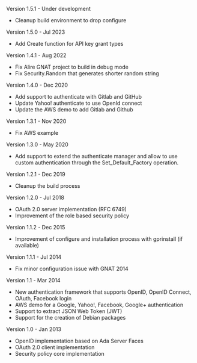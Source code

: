 Version 1.5.1  - Under development
  - Cleanup build environment to drop configure

Version 1.5.0   - Jul 2023
  - Add Create function for API key grant types

Version 1.4.1   - Aug 2022
  - Fix Alire GNAT project to build in debug mode
  - Fix Security.Random that generates shorter random string

Version 1.4.0   - Dec 2020
  - Add support to authenticate with Gitlab and GitHub
  - Update Yahoo! authenticate to use OpenId connect
  - Update the AWS demo to add Gitlab and Github

Version 1.3.1   - Nov 2020
  - Fix AWS example

Version 1.3.0   - May 2020
  - Add support to extend the authenticate manager and allow to
    use custom authentication through the Set_Default_Factory operation.

Version 1.2.1   - Dec 2019
  - Cleanup the build process

Version 1.2.0   - Jul 2018
  - OAuth 2.0 server implementation (RFC 6749)
  - Improvement of the role based security policy

Version 1.1.2   - Dec 2015
  - Improvement of configure and installation process with gprinstall (if available)

Version 1.1.1   - Jul 2014
  - Fix minor configuration issue with GNAT 2014

Version 1.1     - Mar 2014
  - New authentication framework that supports OpenID, OpenID Connect, OAuth, Facebook login
  - AWS demo for a Google, Yahoo!, Facebook, Google+ authentication
  - Support to extract JSON Web Token (JWT)
  - Support for the creation of Debian packages

Version 1.0     - Jan 2013
  - OpenID implementation based on Ada Server Faces
  - OAuth 2.0 client implementation
  - Security policy core implementation
